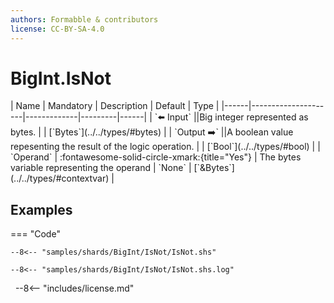 ```yaml
---
authors: Formabble & contributors
license: CC-BY-SA-4.0
---
```



# BigInt.IsNot

<div class="sh-parameters" markdown="1">
| Name | Mandatory | Description | Default | Type |
|------|---------------------|-------------|---------|------|
| `⬅️ Input` ||Big integer represented as bytes. | | [`Bytes`](../../types/#bytes) |
| `Output ➡️` ||A boolean value repesenting the result of the logic operation. | | [`Bool`](../../types/#bool) |
| `Operand` | :fontawesome-solid-circle-xmark:{title="Yes"}  | The bytes variable representing the operand | `None` | [`&Bytes`](../../types/#contextvar) |

</div>



## Examples

=== "Code"

  ```x86asm linenums="1"
  --8<-- "samples/shards/BigInt/IsNot/IsNot.shs"
  ```

  ```
  --8<-- "samples/shards/BigInt/IsNot/IsNot.shs.log"
  ```
&nbsp;
--8<-- "includes/license.md"

